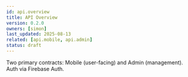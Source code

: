```yaml
---
id: api.overview
title: API Overview
version: 0.2.0
owners: [simon]
last_updated: 2025-08-13
related: [api.mobile, api.admin]
status: draft
---
```


Two primary contracts: Mobile (user-facing) and Admin (management). Auth via Firebase Auth.
